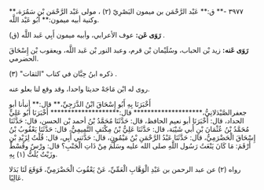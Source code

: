 ٣٩٧٧ -** ق:** عَبْد الرَّحْمَن بن ميمون البَصْرِيّ (٢) ، مولى عَبْد الرَّحْمَن بْن سَمُرَة،** وكنية أبيه ميمون:** أَبُو عَبْد اللَّه.

**رَوَى عَن:** عوف الأعرابي، وأبيه ميمون أَبِي عَبد اللَّه (ق) .

**رَوَى عَنه:** زيد بْن الحباب، وسُلَيْمان بْن قرم، وعبد النور بْن عَبد اللَّه، ويعقوب بْن إِسْحَاقَ الحضرمي.

ذكره ابنُ حِبَّان في كتاب "الثقات" (٣) .

روى له ابْن مَاجَهْ حديثا واحدا، وقد وقع لنا بعلو عنه.

أَخْبَرَنَا بِهِ أَبُو إِسْحَاقَ ابْنُ الدَّرَجِيِّ،** قال:** أنبأنا أبو جعفرالصَّيْدَلانِيُّ،******************** قال:******************** أَخْبَرَنَا أَبُو عَلِيٍّ الحداد، قال: أَخْبَرَنَا أبو نعيم الحافظ، قال: حَدَّثَنَا مُحَمَّدُ بْنُ أحمد بْن الحسن، قال: حَدَّثَنَا مُحَمَّدُ بْنُ عُثْمَانَ بْنِ أَبي شَيْبَة، قال: حَدَّثَنَا عَلِيُّ بْنُ مِكْنَفٍ التَّمِيمِيُّ، قال: حَدَّثَنَا يَعْقُوبُ بْنُ إِسْحَاقَ الْحَضْرَمِيُّ، قال: حَدَّثَنَا عَبْدُ الرَّحْمَنِ بْنُ مَيْمُونٍ، قال: حَدَّثني أَبِي، قال: قُلْتُ لِزَيْدِ بْنِ أَرْقَمَ: مَا كَانَ يَنْعَتُ رَسُول اللَّهِ صلى الله عليه وسَلَّمَ مِنْ ذَاتِ الْجَنْبِ؟ قال: ورْسٌ وقُسْطٌ وزَيْتٌ يُلَتُّ (١) بِهِ.

رواه (٢) عن عبد الرحمن بن عَبْدِ الْوَهَّابِ الْعَمِّيِّ، عَنْ يَعْقُوبَ الْحَضْرَمِيِّ، فَوَقَعَ لَنَا بَدَلا عَالِيًا.